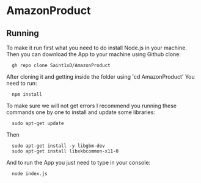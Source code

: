 # AmazonProduct

## Running

To make it run first what you need to do install Node.js in your machine.
Then you can download the App to your machine using Github clone:

      gh repo clone Saint1xD/AmazonProduct

After cloning it and getting inside the folder using 'cd AmazonProduct'
You need to run:
      
      npm install

To make sure we will not get errors I recommend you running these commands one by one to install and update some libraries:

      sudo apt-get update

Then

      sudo apt-get install -y libgbm-dev
      sudo apt-get install libxkbcommon-x11-0


And to run the App you just need to type in your console:

      node index.js
